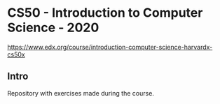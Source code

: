 # CS50 - Introduction to Computer Science - 2020

https://www.edx.org/course/introduction-computer-science-harvardx-cs50x

## Intro

Repository with exercises made during the course.

